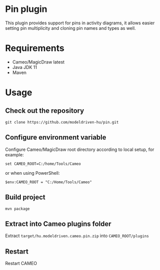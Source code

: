 # Pin plugin

This plugin provides support for pins in activity diagrams, it allows easier setting pin multiplicity
and cloning pin names and types as well.

# Requirements

- Cameo/MagicDraw latest
- Java JDK 11
- Maven

# Usage

## Check out the repository

`git clone https://github.com/modeldriven-hu/pin.git`

## Configure environment variable

Configure Cameo/MagicDraw root directory according to local setup, for example:

`set CAMEO_ROOT=C:/home/Tools/Cameo`

or when using PowerShell:

`$env:CAMEO_ROOT = "C:/Home/Tools/Cameo"`

## Build project

`mvn package`

## Extract into Cameo plugins folder

Extract `target/hu.modeldriven.cameo.pin.zip` into `CAMEO_ROOT/plugins`

## Restart

Restart CAMEO
